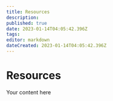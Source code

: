 ```yaml
---
title: Resources
description: 
published: true
date: 2023-01-14T04:05:42.396Z
tags: 
editor: markdown
dateCreated: 2023-01-14T04:05:42.396Z
---
```


# Resources
Your content here